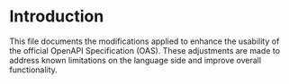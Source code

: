 # Introduction

This file documents the modifications applied to enhance the usability of the official OpenAPI Specification (OAS). These adjustments are made to address known limitations on the language side and improve overall functionality.
